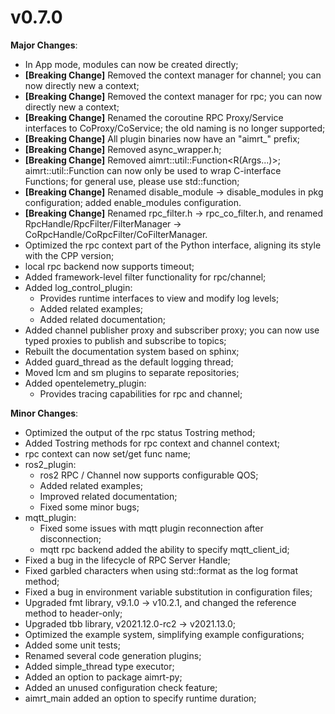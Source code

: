 # v0.7.0

**Major Changes**:
- In App mode, modules can now be created directly;
- **[Breaking Change]** Removed the context manager for channel; you can now directly new a context;
- **[Breaking Change]** Removed the context manager for rpc; you can now directly new a context;
- **[Breaking Change]** Renamed the coroutine RPC Proxy/Service interfaces to CoProxy/CoService; the old naming is no longer supported;
- **[Breaking Change]** All plugin binaries now have an "aimrt_" prefix;
- **[Breaking Change]** Removed async_wrapper.h;
- **[Breaking Change]** Removed aimrt::util::Function<R(Args...)>; aimrt::util::Function can now only be used to wrap C-interface Functions; for general use, please use std::function;
- **[Breaking Change]** Renamed disable_module -> disable_modules in pkg configuration; added enable_modules configuration.
- **[Breaking Change]** Renamed rpc_filter.h -> rpc_co_filter.h, and renamed RpcHandle/RpcFilter/FilterManager -> CoRpcHandle/CoRpcFilter/CoFilterManager.
- Optimized the rpc context part of the Python interface, aligning its style with the CPP version;
- local rpc backend now supports timeout;
- Added framework-level filter functionality for rpc/channel;
- Added log_control_plugin:
  - Provides runtime interfaces to view and modify log levels;
  - Added related examples;
  - Added related documentation;
- Added channel publisher proxy and subscriber proxy; you can now use typed proxies to publish and subscribe to topics;
- Rebuilt the documentation system based on sphinx;
- Added guard_thread as the default logging thread;
- Moved lcm and sm plugins to separate repositories;
- Added opentelemetry_plugin:
  - Provides tracing capabilities for rpc and channel;

**Minor Changes**:
- Optimized the output of the rpc status Tostring method;
- Added Tostring methods for rpc context and channel context;
- rpc context can now set/get func name;
- ros2_plugin:
  - ros2 RPC / Channel now supports configurable QOS;
  - Added related examples;
  - Improved related documentation;
  - Fixed some minor bugs;
- mqtt_plugin:
  - Fixed some issues with mqtt plugin reconnection after disconnection;
  - mqtt rpc backend added the ability to specify mqtt_client_id;
- Fixed a bug in the lifecycle of RPC Server Handle;
- Fixed garbled characters when using std::format as the log format method;
- Fixed a bug in environment variable substitution in configuration files;
- Upgraded fmt library, v9.1.0 -> v10.2.1, and changed the reference method to header-only;
- Upgraded tbb library, v2021.12.0-rc2 -> v2021.13.0;
- Optimized the example system, simplifying example configurations;
- Added some unit tests;
- Renamed several code generation plugins;
- Added simple_thread type executor;
- Added an option to package aimrt-py;
- Added an unused configuration check feature;
- aimrt_main added an option to specify runtime duration;